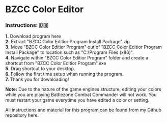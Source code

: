# BZCC Color Editor


### Instructions: :us:
**1.** Download program here  
**2.** Extract "BZCC Color Editior Program Install Package".zip  
**3.** Move "BZCC Color Editior Program" out of "BZCC Color Editior Program Install Package" to location such as
"C:\Program Files (x86)".  
**4.** Navigate within "BZCC Color Editior Program" folder and create a shortcut from "BZCC Color Editior Program".exe  
**5.** Drag shortcut to your desktop.  
**6.** Follow the first time setup when running the program.  
**7.** Thank you for downloading!

**Note:** Due to the nature of the game engines structure, editing your colors while you are playing Battlezone Combat Commander will not work. You must restart your game everytime you have edited a color or setting.


All instructions and material for this program can be found from my Github repository here.
